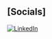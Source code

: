 ## [Socials]
[![LinkedIn](https://img.shields.io/badge/LinkedIn-%230077B5.svg?logo=linkedin&logoColor=white)](https://www.linkedin.com/in/sean-mckeen-8238a128b/)
